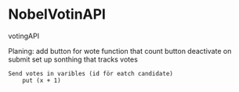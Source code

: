 # NobelVotinAPI

votingAPI

Planing:
    add button for wote
        function that count
        button deactivate on submit
    set up sonthing that tracks votes

    
    Send votes in varibles (id för eatch candidate)
        put (x + 1)
